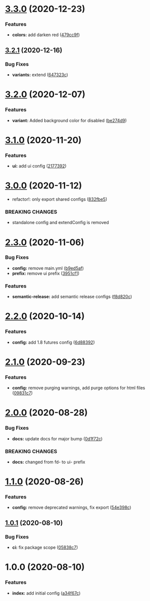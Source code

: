 # [3.3.0](https://github.com/funda-frontend/tailwind-config/compare/v3.2.1...v3.3.0) (2020-12-23)


### Features

* **colors:** add darken red ([479cc9f](https://github.com/funda-frontend/tailwind-config/commit/479cc9fa450c434d9b6eec957adbcb3a2b8f89a0))

## [3.2.1](https://github.com/funda-frontend/tailwind-config/compare/v3.2.0...v3.2.1) (2020-12-16)


### Bug Fixes

* **variants:** extend ([647323c](https://github.com/funda-frontend/tailwind-config/commit/647323c5ec2edc568ebd598a10ba2a22370edf99))

# [3.2.0](https://github.com/funda-frontend/tailwind-config/compare/v3.1.0...v3.2.0) (2020-12-07)


### Features

* **variant:** Added background color for disabled ([be274d9](https://github.com/funda-frontend/tailwind-config/commit/be274d9d62585b413df5a3f9fff829ad55388431))

# [3.1.0](https://github.com/funda-frontend/tailwind-config/compare/v3.0.0...v3.1.0) (2020-11-20)


### Features

* **ui:** add ui config ([2177392](https://github.com/funda-frontend/tailwind-config/commit/2177392cde2d2600a5f63911feef758f5e4e0981))

# [3.0.0](https://github.com/funda-frontend/tailwind-config/compare/v2.3.0...v3.0.0) (2020-11-12)


* refactor!: only export shared configs ([832fbe5](https://github.com/funda-frontend/tailwind-config/commit/832fbe56469ed4418e4b714890fb01086801c42b))


### BREAKING CHANGES

* standalone config and extendConfig is removed

# [2.3.0](https://github.com/funda-frontend/tailwind-config/compare/v2.2.0...v2.3.0) (2020-11-06)


### Bug Fixes

* **config:** remove main.yml ([b9ed5af](https://github.com/funda-frontend/tailwind-config/commit/b9ed5af55e009b75b35d96f238e3e799bd4273a0))
* **prefix:** remove ui prefix ([3951cf1](https://github.com/funda-frontend/tailwind-config/commit/3951cf12c726ab75d2c5bc6e537cfc828a7dceaf))


### Features

* **semantic-release:** add semantic release configs ([f8d820c](https://github.com/funda-frontend/tailwind-config/commit/f8d820ccf66513a50aaec8825bff712f676c314c))

# [2.2.0](https://github.com/funda-frontend/tailwind-config/compare/v2.1.0...v2.2.0) (2020-10-14)


### Features

* **config:** add 1.8 futures config ([6d88392](https://github.com/funda-frontend/tailwind-config/commit/6d88392f5d0009a20a6ae1ba6a2abf4389a19553))

# [2.1.0](https://github.com/funda-frontend/tailwind-config/compare/v2.0.0...v2.1.0) (2020-09-23)


### Features

* **config:** remove purging warnings, add purge options for html files ([09831c7](https://github.com/funda-frontend/tailwind-config/commit/09831c73874c6599cf47d1783c24b23acd5e49f9))

# [2.0.0](https://github.com/funda-frontend/tailwind-config/compare/v1.1.0...v2.0.0) (2020-08-28)


### Bug Fixes

* **docs:** update docs for major bump ([0d1f72c](https://github.com/funda-frontend/tailwind-config/commit/0d1f72c3876c0a05a855bea9ddc840399470072e))


### BREAKING CHANGES

* **docs:** changed from fd- to ui- prefix

# [1.1.0](https://github.com/funda-frontend/tailwind-config/compare/v1.0.1...v1.1.0) (2020-08-26)


### Features

* **config:** remove deprecated warnings, fix export ([54e398c](https://github.com/funda-frontend/tailwind-config/commit/54e398cf3059ec3746303ba38e1d4bb07b9e2227))

## [1.0.1](https://github.com/funda-frontend/tailwind-config/compare/v1.0.0...v1.0.1) (2020-08-10)


### Bug Fixes

* **ci:** fix package scope ([05838c7](https://github.com/funda-frontend/tailwind-config/commit/05838c7bc8f51c6dbe108412f04dd163d175ee5e))

# 1.0.0 (2020-08-10)


### Features

* **index:** add initial config ([a34f67c](https://github.com/funda-frontend/tailwind-config/commit/a34f67caef1001704c2cc6f32a9bb1502ef80ea9))
